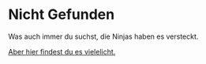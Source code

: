 
# Nicht Gefunden

Was auch immer du suchst, die Ninjas haben es versteckt.

[Aber hier findest du es vielelicht.](/)
